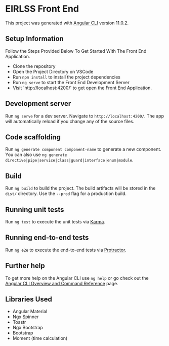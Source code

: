 # EIRLSS Front End

This project was generated with [Angular CLI](https://github.com/angular/angular-cli) version 11.0.2.

## Setup Information 

Follow the Steps Provided Below To Get Started With The Front End Application.

- Clone the repository 
- Open the Project Directory on VSCode
- Run `npm install` to install the project dependencies 
- Run `ng serve` to start the Front End Development Server 
- Visit `http://localhost:4200/' to get open the Front End Application.
## Development server

Run `ng serve` for a dev server. Navigate to `http://localhost:4200/`. The app will automatically reload if you change any of the source files.

## Code scaffolding

Run `ng generate component component-name` to generate a new component. You can also use `ng generate directive|pipe|service|class|guard|interface|enum|module`.

## Build

Run `ng build` to build the project. The build artifacts will be stored in the `dist/` directory. Use the `--prod` flag for a production build.

## Running unit tests

Run `ng test` to execute the unit tests via [Karma](https://karma-runner.github.io).

## Running end-to-end tests

Run `ng e2e` to execute the end-to-end tests via [Protractor](http://www.protractortest.org/).

## Further help

To get more help on the Angular CLI use `ng help` or go check out the [Angular CLI Overview and Command Reference](https://angular.io/cli) page.

## Libraries Used
- Angular Material
- Ngx Spinner 
- Toastr 
- Ngx Bootstrap
- Bootstrap
- Moment (time calculation)
